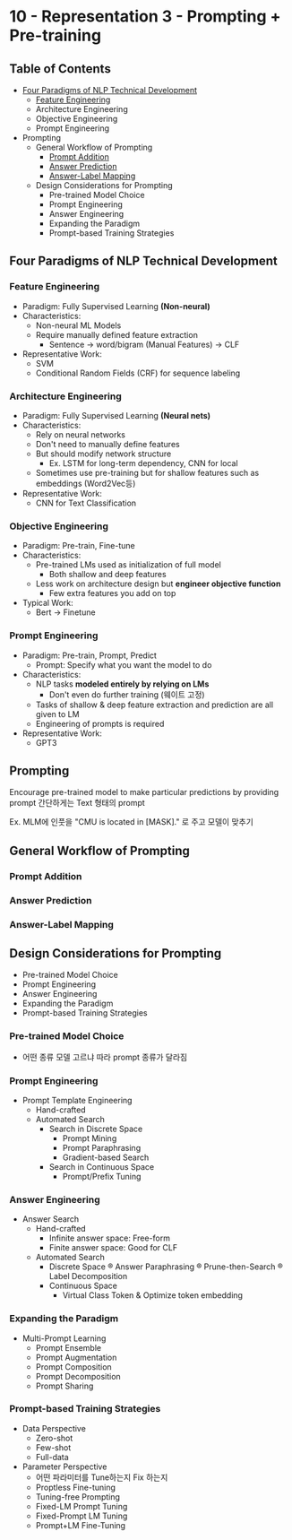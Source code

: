 # 10 - Representation 3 - Prompting + Pre-training

## Table of Contents
* [Four Paradigms of NLP Technical Development](#Four-Paradigms-of-NLP-Technical-Development)
    * [Feature Engineering](#Feature-Engineering)
    * Architecture Engineering
    * Objective Engineering
    * Prompt Engineering
* Prompting
    * General Workflow of Prompting
        * [Prompt Addition](#)
        * [Answer Prediction](#)
        * [Answer-Label Mapping](#)
    * Design Considerations for Prompting
        * Pre-trained Model Choice
        * Prompt Engineering
        * Answer Engineering
        * Expanding the Paradigm
        * Prompt-based Training Strategies


## Four Paradigms of NLP Technical Development
### Feature Engineering
* Paradigm: Fully Supervised Learning <b>(Non-neural)</b>
* Characteristics:
    * Non-neural ML Models
    * Require manually defined feature extraction
        * Sentence -> word/bigram (Manual Features) -> CLF
* Representative Work:
    * SVM
    * Conditional Random Fields (CRF) for sequence labeling
### Architecture Engineering
* Paradigm: Fully Supervised Learning <b>(Neural nets)</b>
* Characteristics:
    * Rely on neural networks
    * Don't need to manually define features
    * But should modify network structure
        * Ex. LSTM for long-term dependency, CNN for local
    * Sometimes use pre-training but for shallow features such as embeddings (Word2Vec등)
* Representative Work:
    * CNN for Text Classification
### Objective Engineering
* Paradigm: Pre-train, Fine-tune
* Characteristics:
    * Pre-trained LMs used as initialization of full model
        * Both shallow and deep features
    * Less work on architecture design but <b>engineer objective function</b>
        * Few extra features you add on top
* Typical Work:
    * Bert -> Finetune
### Prompt Engineering
* Paradigm: Pre-train, Prompt, Predict
    * Prompt: Specify what you want the model to do
* Characteristics:
    * NLP tasks <b>modeled entirely by relying on LMs</b>
        * Don't even do further training (웨이트 고정)
    * Tasks of shallow & deep feature extraction and prediction are all given to LM
    * Engineering of prompts is required
* Representative Work:
    * GPT3

## Prompting
Encourage pre-trained model to make particular predictions by providing prompt
간단하게는 Text 형태의 prompt

Ex. MLM에 인풋을 "CMU is located in [MASK]." 로 주고 모델이 맞추기

## General Workflow of Prompting
### Prompt Addition
### Answer Prediction
### Answer-Label Mapping

## Design Considerations for Prompting
* Pre-trained Model Choice
* Prompt Engineering
* Answer Engineering
* Expanding the Paradigm
* Prompt-based Training Strategies

### Pre-trained Model Choice
* 어떤 종류 모델 고르냐 따라 prompt 종류가 달라짐

### Prompt Engineering
* Prompt Template Engineering
    * Hand-crafted
    * Automated Search
        * Search in Discrete Space
            * Prompt Mining
            * Prompt Paraphrasing
            * Gradient-based Search
        * Search in Continuous Space
            * Prompt/Prefix Tuning
### Answer Engineering
* Answer Search
    * Hand-crafted
        * Infinite answer space: Free-form
        * Finite answer space: Good for CLF
    * Automated Search
        * Discrete Space
            ® Answer Paraphrasing
            ® Prune-then-Search
            ® Label Decomposition
        * Continuous Space
            *  Virtual Class Token & Optimize token embedding

### Expanding the Paradigm
* Multi-Prompt Learning
    * Prompt Ensemble
    * Prompt Augmentation
    * Prompt Composition
    * Prompt Decomposition
    * Prompt Sharing

### Prompt-based Training Strategies
* Data Perspective
    * Zero-shot
    * Few-shot
    * Full-data
* Parameter Perspective
    * 어떤 파라미터를 Tune하는지 Fix 하는지
    * Proptless Fine-tuning
    * Tuning-free Prompting
    * Fixed-LM Prompt Tuning
    * Fixed-Prompt LM Tuning
    * Prompt+LM Fine-Tuning
